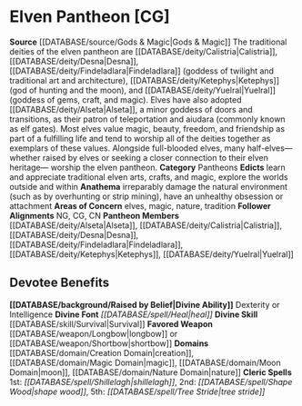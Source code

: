 ﻿---
ability:
- Dexterity
- Intelligence
ability_boost:
- Dexterity
- Intelligence
alignment: CG
deity:
- '[[DATABASE/deity/Elven Pantheon|Elven Pantheon]]'
- '[[DATABASE/deity/Alseta|Alseta]]'
- '[[DATABASE/deity/Calistria|Calistria]]'
- '[[DATABASE/deity/Desna|Desna]]'
- '[[DATABASE/deity/Findeladlara|Findeladlara]]'
- '[[DATABASE/deity/Ketephys|Ketephys]]'
- '[[DATABASE/deity/Yuelral|Yuelral]]'
deity_category: Pantheons
divine_font: Heal
domain:
- '[[DATABASE/domain/Creation Domain|Creation]]'
- '[[DATABASE/domain/Magic Domain|Magic]]'
- '[[DATABASE/domain/Moon Domain|Moon]]'
- '[[DATABASE/domain/Nature Domain|Nature]]'
favored_weapon: '[[DATABASE/weapon/Longbow|Longbow]] or [[DATABASE/weapon/Shortbow|Shortbow]]'
follower_alignment:
- NG
- CG
- CN
id: '197'
name: Elven Pantheon
rarity: Common
rus_type_level: null
skill:
- '[[DATABASE/skill/Survival|Survival]]'
source: '[[DATABASE/source/Gods & Magic|Gods & Magic]]'
trait: null
type: Deity

---
# Elven Pantheon [CG]

**Source** [[DATABASE/source/Gods & Magic|Gods & Magic]] 
The traditional deities of the elven pantheon are [[DATABASE/deity/Calistria|Calistria]], [[DATABASE/deity/Desna|Desna]], [[DATABASE/deity/Findeladlara|Findeladlara]] (goddess of twilight and traditional art and architecture), [[DATABASE/deity/Ketephys|Ketephys]] (god of hunting and the moon), and [[DATABASE/deity/Yuelral|Yuelral]] (goddess of gems, craft, and magic). Elves have also adopted [[DATABASE/deity/Alseta|Alseta]], a minor goddess of doors and transitions, as their patron of teleportation and aiudara (commonly known as elf gates). Most elves value magic, beauty, freedom, and friendship as part of a fulfilling life and tend to worship all of the deities together as exemplars of these values. Alongside full-blooded elves, many half-elves—whether raised by elves or seeking a closer connection to their elven heritage— worship the elven pantheon.
**Category** Pantheons
**Edicts** learn and appreciate traditional elven arts, crafts, and magic, explore the worlds outside and within
**Anathema** irreparably damage the natural environment (such as by overhunting or strip mining), have an unhealthy obsession or attachment
**Areas of Concern** elves, magic, nature, tradition
**Follower Alignments** NG, CG, CN
**Pantheon Members** [[DATABASE/deity/Alseta|Alseta]], [[DATABASE/deity/Calistria|Calistria]], [[DATABASE/deity/Desna|Desna]], [[DATABASE/deity/Findeladlara|Findeladlara]], [[DATABASE/deity/Ketephys|Ketephys]], [[DATABASE/deity/Yuelral|Yuelral]]

## Devotee Benefits

**[[DATABASE/background/Raised by Belief|Divine Ability]]** Dexterity or Intelligence
**Divine Font** _[[DATABASE/spell/Heal|heal]]_
**Divine Skill** [[DATABASE/skill/Survival|Survival]]
**Favored Weapon** [[DATABASE/weapon/Longbow|longbow]] or [[DATABASE/weapon/Shortbow|shortbow]]
**Domains** [[DATABASE/domain/Creation Domain|creation]], [[DATABASE/domain/Magic Domain|magic]], [[DATABASE/domain/Moon Domain|moon]], [[DATABASE/domain/Nature Domain|nature]]
**Cleric Spells** 1st: _[[DATABASE/spell/Shillelagh|shillelagh]]_, 2nd: _[[DATABASE/spell/Shape Wood|shape wood]]_, 5th: _[[DATABASE/spell/Tree Stride|tree stride]]_